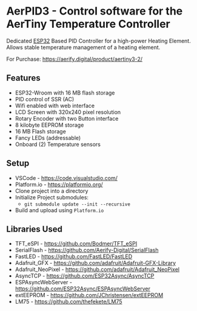 # AerPID3 - Control software for the AerTiny Temperature Controller

Dedicated [ESP32](https://www.espressif.com/en/products/modules/esp32) Based PID Controller for a high-power Heating Element. Allows stable temperature management of a heating element.

For Purchase: https://aerify.digital/product/aertiny3-2/

## Features

- ESP32-Wroom with 16 MB flash storage
- PID control of SSR (AC)
- Wifi enabled with web interface
- LCD Screen with 320x240 pixel resolution
- Rotary Encoder with two Button interface
- 8 kilobyte EEPROM storage
- 16 MB Flash storage
- Fancy LEDs (addressable)
- Onboard (2) Temperature sensors

## Setup

- VSCode - https://code.visualstudio.com/
- Platform.io - https://platformio.org/
- Clone project into a directory
- Initialize Project submodules:
  - `git submodule update --init --recursive`
- Build and upload using `Platform.io`

## Libraries Used

- TFT_eSPI - https://github.com/Bodmer/TFT_eSPI
- SerialFlash - https://github.com/Aerify-Digital/SerialFlash
- FastLED - https://github.com/FastLED/FastLED
- Adafruit_GFX - https://github.com/adafruit/Adafruit-GFX-Library
- Adafruit_NeoPixel - https://github.com/adafruit/Adafruit_NeoPixel
- AsyncTCP - https://github.com/ESP32Async/AsyncTCP
- ESPAsyncWebServer - https://github.com/ESP32Async/ESPAsyncWebServer
- extEEPROM - https://github.com/JChristensen/extEEPROM
- LM75 - https://github.com/thefekete/LM75
